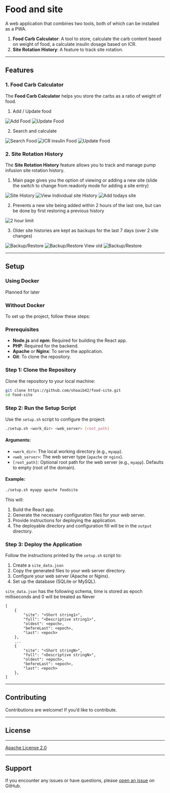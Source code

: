 # Food and site

A web application that combines two tools, both of which can be installed as a PWA.
1. **Food Carb Calculator**: A tool to store, calculate the carb content based on weight of food, a calculate insulin dosage based on ICR.
2. **Site Rotation History**: A feature to track site rotation.

---

## Features

### 1. Food Carb Calculator
The **Food Carb Calculator** helps you store the carbs as a ratio of weight of food.

1. Add / Update food

![Add Food](images/cc/cc_add.png) ![Update Food](images/cc/cc_update.png)

2. Search and calculate

![Search Food](images/cc/cc_search.png) ![ICR insulin Food](images/cc/cc_wt_cg_icr.png) ![Update Food](images/cc/cc_no_icr.png)




### 2. Site Rotation History
The **Site Rotation History** feature allows you to track and manage pump infusion site rotation history.

1. Main page gives you the option of viewing or adding a new site (slide the switch to change from readonly mode for adding a site entry)

![Site History](images/sr/sr_main.png) ![View Individual site History](images/sr/sr_read_only.png) ![Add todays site](images/sr/sr_update.png)

2. Prevents a new site being added within 2 hours of the last one, but can be done by first restoring a previous history

![2 hour limit](images/sr/sr_2hr_limit.png)

3. Older site histories are kept as backups for the last 7 days (over 2 site changes)

![Backup/Restore](images/sr/sr_bkp_rst.png) ![Backup/Restore View old](images/sr/sr_bkprst_view.png) ![Backup/Restore](images/sr/sr_restore.png)


---

## Setup

### Using Docker

Planned for later

### Without Docker

To set up the project, follow these steps:

### Prerequisites
- **Node.js** and **npm**: Required for building the React app.
- **PHP**: Required for the backend.
- **Apache** or **Nginx**: To serve the application.
- **Git**: To clone the repository.

### Step 1: Clone the Repository
Clone the repository to your local machine:
```bash
git clone https://github.com/shoaib42/food-site.git
cd food-site
```

### Step 2: Run the Setup Script
Use the `setup.sh` script to configure the project:
```bash
./setup.sh <work_dir> <web_server> [root_path]
```

#### Arguments:
- `<work_dir>`: The local working directory (e.g., `myapp`).
- `<web_server>`: The web server type (`apache` or `nginx`).
- `[root_path]`: Optional root path for the web server (e.g., `myapp`). Defaults to empty (root of the domain).

#### Example:
```bash
./setup.sh myapp apache foodsite
```

This will:
1. Build the React app.
2. Generate the necessary configuration files for your web server.
3. Provide instructions for deploying the application.
4. The deployable directory and configuration fill will be in the `output` directory.

### Step 3: Deploy the Application
Follow the instructions printed by the `setup.sh` script to:
1. Create a `site_data.json` 
2. Copy the generated files to your web server directory.
3. Configure your web server (Apache or Nginx).
4. Set up the database (SQLite or MySQL).

`site_data.json` has the following schema, time is stored as epoch milliseconds and 0 will be treated as Never
```
[
    {
        "site": "<Short string1>",
        "full": "<Descriptive string1>",
        "oldest": <epoch>,
        "beforeLast": <epoch>,
        "last": <epoch>
    },
    ...
    {
        "site": "<Short stringN>",
        "full": "<Descriptive stringN>",
        "oldest": <epoch>,
        "beforeLast": <epoch>,
        "last": <epoch>
    },
]
```

---

## Contributing
Contributions are welcome! If you’d like to contribute.

---

## License


---

[Apache License 2.0](LICENSE)

---

## Support
If you encounter any issues or have questions, please [open an issue](https://github.com/shoaib42/food-site/issues) on GitHub.